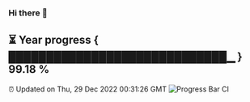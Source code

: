 ### Hi there 👋
⏳ Year progress { █████████████████████████████▁ } 99.18 %
---
⏰ Updated on Thu, 29 Dec 2022 00:31:26 GMT
![Progress Bar CI](https://github.com/Moyi321/Moyi321/workflows/Progress%20Bar%20CI/badge.svg)
